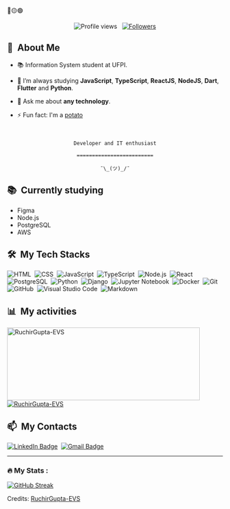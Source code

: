 <div>
🔴🟡🟢

<br>

</div>

<p align="center">
  <img src="https://komarev.com/ghpvc/?username=RuchirGupta-EVS&color=blueviolet" alt="Profile views" />
  &nbsp;
  <a href="https://github.com/RuchirGupta-EVS?tab=followers">
    <img src="https://img.shields.io/github/followers/RuchirGupta-EVS?style=social" alt="Followers" />
  </a>
</p>


<div>

  ## 🧭 &nbsp;About Me

  - 📚 Information System student at UFPI.
  <!-- - 🔭 I'm currently working on <a href="#">MyJob</a> -->

  - 🌱  I’m always studying **JavaScript**, **TypeScript**, **ReactJS**, **NodeJS**, **Dart**, **Flutter** and **Python**.

  - 💬 Ask me about **any technology**.

  - ⚡ Fun fact: I'm a <a href="https://en.wikipedia.org/wiki/Potato">potato</a>

  <br>
  

</div>


<div align="center">

  `Developer and IT enthusiast`
  <br>

  `=========================`
  <br>

  `¯\_(ツ)_/¯`
</div>


<div>

  ## 📚 &nbsp;Currently studying

  - Figma
  - Node.js
  - PostgreSQL
  - AWS

</div>


<div>

  ## 🛠️ &nbsp;My Tech Stacks

  ![HTML](https://img.shields.io/badge/-HTML-0D1117?style=flat&logo=HTML5)&nbsp;
  ![CSS](https://img.shields.io/badge/-CSS-0D1117?style=flat&logo=CSS3&logoColor=1572B6)&nbsp;
  ![JavaScript](https://img.shields.io/badge/-JavaScript-0D1117?style=flat&logo=javascript)&nbsp;
  ![TypeScript](https://img.shields.io/badge/-TypeScript-0D1117?style=flat&logo=typescript)&nbsp;
  ![Node.js](https://img.shields.io/badge/-Node.js-0D1117?style=flat&logo=node.js)&nbsp;
  ![React](https://img.shields.io/badge/-React-0D1117?style=flat&logo=react)&nbsp;
  ![PostgreSQL](https://img.shields.io/badge/-PostgreSQL-0D1117?style=flat&logo=postgresql)&nbsp;
  ![Python](https://img.shields.io/badge/-Python-0D1117?style=flat&logo=python)&nbsp;
  ![Django](https://img.shields.io/badge/-Django-0D1117?style=flat&logo=django)&nbsp;
  ![Jupyter Notebook](https://img.shields.io/badge/-Jupyter%20Notebook-0D1117?style=flat&logo=jupyter)&nbsp;
  ![Docker](https://img.shields.io/badge/-Docker-0D1117?style=flat&logo=docker)&nbsp;
  ![Git](https://img.shields.io/badge/-Git-0D1117?style=flat&logo=git)&nbsp;
  ![GitHub](https://img.shields.io/badge/-GitHub-0D1117?style=flat&logo=github)&nbsp;
  ![Visual Studio Code](https://img.shields.io/badge/-VS%20Code-0D1117?style=flat&logo=visual-studio-code&logoColor=007ACC)&nbsp;
  ![Markdown](https://img.shields.io/badge/-Markdown-0D1117?style=flat&logo=markdown)

</div>


<div>

  ## 📊 &nbsp;My activities
  <a href="https://github.com/RuchirGupta-EVS">
    <img width=450 height=170 align="center" alt="RuchirGupta-EVS" src="https://github-readme-stats.vercel.app/api?username=RuchirGupta-EVS&theme=midnight-purple&show_icons=true&bg_color=0D1117&hide_border=true&count_private=true" />
  </a>
  <a href="https://github.com/Pepyn0">
    <img align="center" alt="RuchirGupta-EVS" src="https://github-readme-stats.vercel.app/api/top-langs/?username=RuchirGupta-EVS&theme=midnight-purple&layout=compact&bg_color=0D1117&hide_border=true&count_private=true" />
  </a>
</div>

<div>

  ## 📫 &nbsp;My Contacts

  <!-- [![Portfolio Badge](https://img.shields.io/badge/-Portifolio-blueviolet?style=flat-square&logo=Portfolio&logoColor=white)](https://pepyn0.github.io/)&nbsp; -->
  [![LinkedIn Badge](https://img.shields.io/badge/-Ruchir_Gupta-blue?style=flat-square&logo=Linkedin&logoColor=white&link=https://www.linkedin.com/in/ruchir-gupta-93b010186/)](https://www.linkedin.com/in/ruchir-gupta-93b010186/)&nbsp;
  [![Gmail Badge](https://img.shields.io/badge/-ruchir.gupta@evssolution.com-red?style=flat-square&logo=Gmail&logoColor=white)](mailto:ruchir.gupta@evssolution.com)&nbsp;

</div>

<!-- ## 📚 &nbsp;My Projects -->


------
<div>
  
### :fire: My Stats :

[![GitHub Streak](http://github-readme-streak-stats.herokuapp.com?user=RuchirGupta-EVS&theme=dark&background=000000)](https://github.com/RuchirGupta-EVS)
  
</div>

Credits: [RuchirGupta-EVS](https://github.com/RuchirGupta-EVS)
